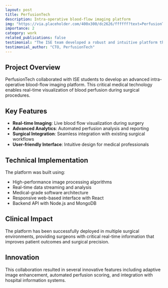 ```yaml
---
layout: post
title: PerfusionTech
description: Intra-operative blood-flow imaging platform
img: "https://via.placeholder.com/400x300/dc2626/ffffff?text=PerfusionTech+Logo"
importance: 2
category: work
related_publications: false
testimonial: "The ISE team developed a robust and intuitive platform that has revolutionized how we visualize blood flow during surgery. Their technical expertise and attention to medical requirements was outstanding."
testimonial_author: "CTO, PerfusionTech"
---
```


## Project Overview

PerfusionTech collaborated with ISE students to develop an advanced intra-operative blood-flow imaging platform. This critical medical technology enables real-time visualization of blood perfusion during surgical procedures.

## Key Features

- **Real-time Imaging**: Live blood flow visualization during surgery
- **Advanced Analytics**: Automated perfusion analysis and reporting
- **Surgical Integration**: Seamless integration with existing surgical workflows
- **User-friendly Interface**: Intuitive design for medical professionals

## Technical Implementation

The platform was built using:
- High-performance image processing algorithms
- Real-time data streaming and analysis
- Medical-grade software architecture
- Responsive web-based interface with React
- Backend API with Node.js and MongoDB

## Clinical Impact

The platform has been successfully deployed in multiple surgical environments, providing surgeons with critical real-time information that improves patient outcomes and surgical precision.

## Innovation

This collaboration resulted in several innovative features including adaptive image enhancement, automated perfusion scoring, and integration with hospital information systems.